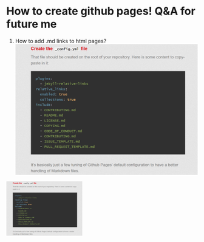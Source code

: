 #  How to create github pages! Q&A for future me

1. How to add .md links to html pages?
![here](/images/usefultips1.png)

<img src="/images/usefultips1.png" alt="drawing" width="200"/>